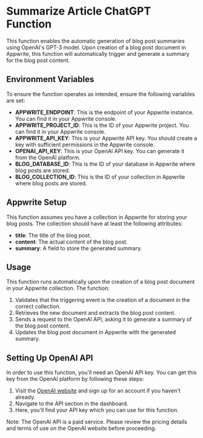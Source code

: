 # Summarize Article ChatGPT Function

This function enables the automatic generation of blog post summaries using OpenAI's GPT-3 model. Upon creation of a blog post document in Appwrite, this function will automatically trigger and generate a summary for the blog post content.

## Environment Variables

To ensure the function operates as intended, ensure the following variables are set:

- **APPWRITE_ENDPOINT**: This is the endpoint of your Appwrite instance. You can find it in your Appwrite console.
- **APPWRITE_PROJECT_ID**: This is the ID of your Appwrite project. You can find it in your Appwrite console.
- **APPWRITE_API_KEY**: This is your Appwrite API key. You should create a key with sufficient permissions in the Appwrite console.
- **OPENAI_API_KEY**: This is your OpenAI API key. You can generate it from the OpenAI platform.
- **BLOG_DATABASE_ID**: This is the ID of your database in Appwrite where blog posts are stored.
- **BLOG_COLLECTION_ID**: This is the ID of your collection in Appwrite where blog posts are stored.

## Appwrite Setup

This function assumes you have a collection in Appwrite for storing your blog posts. The collection should have at least the following attributes:

- **title**: The title of the blog post.
- **content**: The actual content of the blog post.
- **summary**: A field to store the generated summary.

## Usage

This function runs automatically upon the creation of a blog post document in your Appwrite collection. The function:

1. Validates that the triggering event is the creation of a document in the correct collection.
2. Retrieves the new document and extracts the blog post content.
3. Sends a request to the OpenAI API, asking it to generate a summary of the blog post content.
4. Updates the blog post document in Appwrite with the generated summary.


## Setting Up OpenAI API

In order to use this function, you'll need an OpenAI API key. You can get this key from the OpenAI platform by following these steps:

1. Visit the [OpenAI website](https://openai.com) and sign up for an account if you haven't already.
2. Navigate to the API section in the dashboard.
3. Here, you'll find your API key which you can use for this function.

Note: The OpenAI API is a paid service. Please review the pricing details and terms of use on the OpenAI website before proceeding.